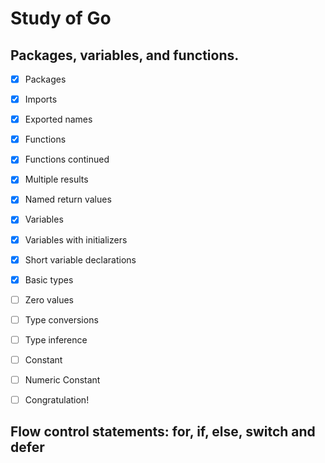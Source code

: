 # Study of Go

## Packages, variables, and functions.

- [x] Packages

- [x] Imports

- [x] Exported names

- [x] Functions

- [x] Functions continued

- [x] Multiple results

- [x] Named return values

- [x] Variables

- [x] Variables with initializers

- [x] Short variable declarations

- [x] Basic types

- [ ] Zero values

- [ ] Type conversions

- [ ] Type inference

- [ ] Constant

- [ ] Numeric Constant

- [ ] Congratulation!

## Flow control statements: for, if, else, switch and defer



